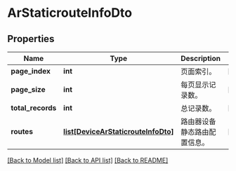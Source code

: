 # ArStaticrouteInfoDto

## Properties
Name | Type | Description | Notes
------------ | ------------- | ------------- | -------------
**page_index** | **int** | 页面索引。 | [optional] 
**page_size** | **int** | 每页显示记录数。 | [optional] 
**total_records** | **int** | 总记录数。 | [optional] 
**routes** | [**list[DeviceArStaticrouteInfoDto]**](DeviceArStaticrouteInfoDto.md) | 路由器设备静态路由配置信息。 | [optional] 

[[Back to Model list]](../README.md#documentation-for-models) [[Back to API list]](../README.md#documentation-for-api-endpoints) [[Back to README]](../README.md)


